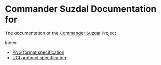 # Commander Suzdal Documentation for

The documentation of the [Commander Suzdal] Project

Index:

- [PNG format specification]
- [UCI protocol specification]


[Commander Suzdal]: https://github.com/CmdSuzdal
[PNG format specification]: reference/png.md
[UCI protocol specification]: reference/uci.md
